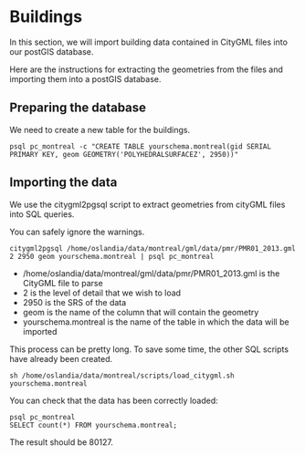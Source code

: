 # Buildings

In this section, we will import building data contained in CityGML files into our postGIS database.

Here are the instructions for extracting the geometries from the files and importing them into a postGIS database.

## Preparing the database

We need to create a new table for the buildings.

`psql pc_montreal -c "CREATE TABLE yourschema.montreal(gid SERIAL PRIMARY KEY, geom GEOMETRY('POLYHEDRALSURFACEZ', 2950))"`

## Importing the data

We use the citygml2pgsql script to extract geometries from cityGML files into SQL queries.

You can safely ignore the warnings.

`citygml2pgsql /home/oslandia/data/montreal/gml/data/pmr/PMR01_2013.gml 2 2950 geom yourschema.montreal | psql pc_montreal`

* /home/oslandia/data/montreal/gml/data/pmr/PMR01_2013.gml is the CityGML file to parse
* 2 is the level of detail that we wish to load
* 2950 is the SRS of the data
* geom is the name of the column that will contain the geometry
* yourschema.montreal is the name of the table in which the data will be imported

This process can be pretty long. To save some time, the other SQL scripts have already been created.

`sh /home/oslandia/data/montreal/scripts/load_citygml.sh yourschema.montreal`

You can check that the data has been correctly loaded:

```
psql pc_montreal
SELECT count(*) FROM yourschema.montreal;
```

The result should be 80127.
